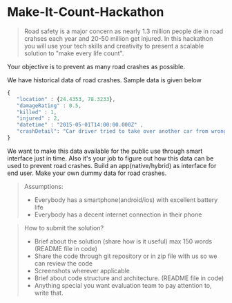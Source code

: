 # Make-It-Count-Hackathon

>Road safety is a major concern as nearly 1.3 million people die in road crahses each year and 20-50 million get injured. 
>In this hackathon you will use your tech skills and creativity to present a scalable solution to "make every life count".

Your objective is to prevent as many road crashes as possible. 

We have historical data of road crashes. Sample data is given below 
``` javascript
{ 
   "location" : {24.4353, 78.3233}, 
   "damageRating" : 0.5,
   "killed" : 1, 
   "injured" : 2, 
   "datetime" : "2015-05-01T14:00:00.000Z" , 
   "crashDetail": "Car driver tried to take over another car from wrong side at 90kph hitting the truck standing by the side of road. Accident prone area."
} 
```
We want to make this data available for the public use through smart interface just in time. Also it's your job to figure out how this data can be used to prevent road crashes. Build an app(native/hybrid) as interface for end user. Make your own dummy data for road crashes.

>Assumptions: 
>* Everybody has a smartphone(android/ios) with excellent battery life 
>* Everybody has a decent internet connection in their phone

>How to submit the solution?
>* Brief about the solution (share how is it useful) max 150 words (README file in code)
>* Share the code through git repository or in zip file with us so we can review the code
>* Screenshots wherever applicable
>* Brief about code structure and architecture.  (README file in code)
>* Anything special you want evaluation team to pay attention to, write that.

